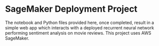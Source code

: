 # SageMaker Deployment Project

The notebook and Python files provided here, once completed, result in a simple web app which interacts with a deployed recurrent neural network performing sentiment analysis on movie reviews. This project uses AWS SageMaker. 

